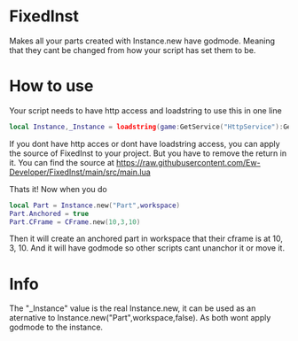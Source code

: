 # FixedInst
Makes all your parts created with Instance.new have godmode. Meaning that they cant be changed from how your script has set them to be.

# How to use
Your script needs to have http access and loadstring to use this in one line
```lua
local Instance,_Instance = loadstring(game:GetService("HttpService"):GetAsync("https://raw.githubusercontent.com/Ew-Developer/FixedInst/main/src/main.lua"))()
```

If you dont have http acces or dont have loadstring access, you can apply the source of FixedInst to your project. But you have to remove the return in it.
You can find the source at https://raw.githubusercontent.com/Ew-Developer/FixedInst/main/src/main.lua

Thats it!
Now when you do
```lua
local Part = Instance.new("Part",workspace)
Part.Anchored = true
Part.CFrame = CFrame.new(10,3,10)
```
Then it will create an anchored part in workspace that their cframe is at 10, 3, 10. And it will have godmode so other scripts cant unanchor it or move it.

# Info

The "_Instance" value is the real Instance.new, it can be used as an aternative to Instance.new("Part",workspace,false). As both wont apply godmode to the instance.
